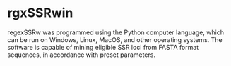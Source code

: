 # rgxSSRwin
regexSSRw was programmed using the Python computer language, which can be run on Windows, Linux, MacOS, and other operating systems. The software is capable of mining eligible SSR loci from FASTA format sequences, in accordance with preset parameters.
